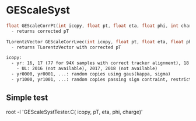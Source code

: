 # GEScaleSyst

``` C
float GEScaleCorrPt(int icopy, float pt, float eta, float phi, int charge, bool doOpp = false)
  - returns corrected pT

TLorentzVector GEScaleCorrLvec(int icopy, float pt, float eta, float phi, int charge, bool doOpp = false)
  - returns TLorentzVector with corrected pT
```
``` txt
icopy:
  - yr: 16, 17 (77 for 94X samples with correct tracker alignment), 18
    - UL: 2016 (not available), 2017, 2018 (not available)
  - yr0000, yr0001, ...: random copies using gaus(kappa, sigma)
  - yr1000, yr1001, ...: random copies passing sign contraint, restrict sign of bias if (k + 1 sigma)(k - 1 sigma) > 0
```

## Simple test
root -l 'GEScaleSystTester.C( icopy, pT, eta, phi, charge)'
